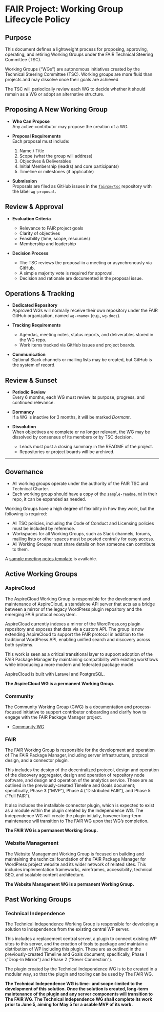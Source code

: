 # FAIR Project: Working Group Lifecycle Policy

## Purpose

This document defines a lightweight process for proposing, approving, operating, and retiring Working Groups under the FAIR Technical Steering Committee (TSC).  

Working Groups (“WGs”) are autonomous initiatives created by the Technical Steering Committee (TSC). Working groups are more fluid than projects and may dissolve once their goals are achieved.

The TSC will periodically review each WG to decide whether it should remain as a WG or adopt an alternative structure.

## Proposing A New Working Group

- **Who Can Propose**  
  Any active contributor may propose the creation of a WG.

- **Proposal Requirements**  
  Each proposal must include:
  1. Name / Title  
  2. Scope (what the group will address)  
  3. Objectives & Deliverables  
  4. Initial Membership (lead(s) and core participants)  
  5. Timeline or milestones (if applicable)  

- **Submission**  
  Proposals are filed as GitHub issues in the [`fairpm/tsc`](https://github.com/fairpm/tsc) repository with the label `wg-proposal`.

## Review & Approval

- **Evaluation Criteria**  
  - Relevance to FAIR project goals  
  - Clarity of objectives  
  - Feasibility (time, scope, resources)  
  - Membership and leadership

- **Decision Process**  
  - The TSC reviews the proposal in a meeting or asynchronously via GitHub.  
  - A simple majority vote is required for approval.  
  - Decision and rationale are documented in the proposal issue. 


## Operations & Tracking

- **Dedicated Repository**  
  Approved WGs will normally receive their own repository under the FAIR GitHub organization, named `wg-<name>` (e.g., `wg-docs`).  

- **Tracking Requirements**  
  - Agendas, meeting notes, status reports, and deliverables stored in the WG repo. 
  - Work items tracked via GitHub issues and project boards.  

- **Communication**  
  Optional Slack channels or mailing lists may be created, but GitHub is the system of record.


## Review & Sunset

- **Periodic Review**  
  Every 6 months, each WG must review its purpose, progress, and continued relevance.  

- **Dormancy**  
  If a WG is inactive for 3 months, it will be marked *Dormant*.  

- **Dissolution**  
  When objectives are complete or no longer relevant, the WG may be dissolved by consensus of its members or by TSC decision.  
  - Leads must post a closing summary in the README of the project.  
  - Repositories or project boards will be archived.  

---

## Governance 

- All working groups operate under the authority of the FAIR TSC and Technical Charter.  
- Each working group should have a copy of the [`sample-readme.md`](https://github.com/fairpm/tsc/tree/main/working-groups/sample-readme.md) in their repo, it can be expanded as needed.

Working Groups have a high degree of flexibility in how they work, but the following is required:
- All TSC policies, including the Code of Conduct and Licensing policies must be included by reference.
- Workspaces for all Working Groups, such as Slack channels, forums, mailing lists or other spaces must be posted centrally for easy access.
- All Working Groups must share details on how someone can contribute to them.

A [sample meeting notes template](https://github.com/fairpm/tsc/tree/main/working-groups/sample-meeting-notes.md) is available.

## Active Working Groups

### AspireCloud

The AspireCloud Working Group is responsible for the development and maintenance of AspireCloud, a standalone API server that acts as a bridge between a mirror of the legacy WordPress plugin repository and the emerging FAIR protocol ecosystem.

AspireCloud currently indexes a mirror of the WordPress.org plugin repository and exposes that data via a custom API. The group is now extending AspireCloud to support the FAIR protocol in addition to the traditional WordPress API, enabling unified search and discovery across both systems.

This work is seen as a critical transitional layer to support adoption of the FAIR Package Manager by maintaining compatibility with existing workflows while introducing a more modern and federated package model.

AspireCloud is built with Laravel and PostgreSQL.

**The AspireCloud WG is a permanent Working Group.**

### Community

The Community Working Group (CWG) is a documentation and process-focused initiative to support contributor onboarding and clarify how to engage with the FAIR Package Manager project.

- [Community WG](./community/)

### FAIR

The FAIR Working Group is responsible for the development and operation of The FAIR Package Manager, including server infrastructure, protocol design, and a connector plugin.

This includes the design of the decentralized protocol, design and operation of the discovery aggregator, design and operation of repository node software, and design and operation of the analytics service. These are as outlined in the previously-created Timeline and Goals document; specifically, Phase 3 (“MVP”), Phase 4 (“Distributed FAIR”), and Phase 5 (“Full FAIR”).

It also includes the installable connector plugin, which is expected to exist as a module within the plugin created by the Independence WG. The Independence WG will create the plugin initially, however long-term maintenance will transition to The FAIR WG upon that WG’s completion.

**The FAIR WG is a permanent Working Group.**

### Website Management

The Website Management Working Group is focused on building and maintaining the technical foundation of the FAIR Package Manager for WordPress project website and its wider network of related sites. This includes implementation frameworks, wireframes, accessibility, technical SEO, and scalable content architecture.

**The Website Management WG is a permanent Working Group.**

## Past Working Groups

### Technical Independence

The Technical Independence Working Group is responsible for developing a solution to independence from the existing central WP server.

This includes a replacement central server, a plugin to connect existing WP sites to this server, and the creation of tools to package and maintain a distribution of WP including this plugin. These are as outlined in the previously-created Timeline and Goals document; specifically, Phase 1 (“Drop-In Mirror”) and Phase 2 (“Sever Connection”).

The plugin created by the Technical Independence WG is to be created in a modular way, so that the plugin and tooling can be used by The FAIR WG.

**The Technical Independence WG is time- and scope-limited to the development of this solution. Once the solution is created, long-term maintenance of the plugin and any server components will transition to The FAIR WG. The Technical Independence WG shall complete its work prior to June 5, aiming for May 5 for a usable MVP of its work.**
